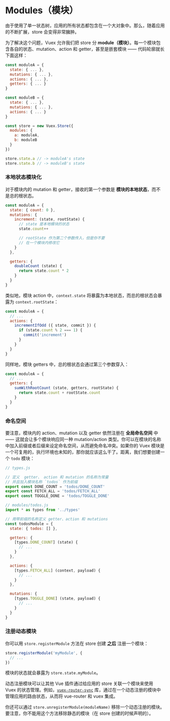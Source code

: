 # Modules（模块）

由于使用了单一状态树，应用的所有状态都包含在一个大对象中。那么，随着应用的不断扩展，store 会变得非常臃肿。

为了解决这个问题，Vuex 允许我们把 store 分 **module（模块）**。每一个模块包含各自的状态、mutation、action 和 getter，甚至是嵌套模块 —— 代码轮廓就长下面这样：

``` js
const moduleA = {
  state: { ... },
  mutations: { ... },
  actions: { ... },
  getters: { ... }
}

const moduleB = {
  state: { ... },
  mutations: { ... },
  actions: { ... }
}

const store = new Vuex.Store({
  modules: {
    a: moduleA,
    b: moduleB
  }
})

store.state.a // -> moduleA's state
store.state.b // -> moduleB's state
```

### 本地状态模块化

对于模块内的 mutation 和 getter，接收的第一个参数是 **模块的本地状态**，而不是总的根状态。

``` js
const moduleA = {
  state: { count: 0 },
  mutations: {
    increment: (state, rootState) {
      // state 是本地模块的状态
      state.count++

      // rootState 作为第二个参数传入，但是你不要
      // 在一个模块内修改它
    }
  },

  getters: {
    doubleCount (state) {
      return state.count * 2
    }
  }
}
```

类似地，模块 action 中，`context.state` 将暴露为本地状态，而总的根状态会暴露为 `context.rootState`：

``` js
const moduleA = {
  // ...
  actions: {
    incrementIfOdd ({ state, commit }) {
      if (state.count % 2 === 1) {
        commit('increment')
      }
    }
  }
}
```

同样地，模块 getters 中，总的根状态会通过第三个参数穿入：

``` js
const moduleA = {
  // ...
  getters: {
    sumWithRootCount (state, getters, rootState) {
      return state.count + rootState.count
    }
  }
}
```

### 命名空间

要注意，模块内的 action、mutation 以及 getter 依然注册在 **全局命名空间** 中 —— 这就会让多个模块响应同一种 mutation/action 类型。你可以在模块的名称中加入前缀或者后缀来设定命名空间，从而避免命名冲突。如果你的 Vuex 模块是一个可复用的，执行环境也未知的，那你就应该这么干了。距离，我们想要创建一个 `todo` 模块：

``` js
// types.js

// 定义  getter、 action 和 mutation 的名称为常量
// 并且加入模块名称 `todos` 作为前缀
export const DONE_COUNT = 'todos/DONE_COUNT'
export const FETCH_ALL = 'todos/FETCH_ALL'
export const TOGGLE_DONE = 'todos/TOGGLE_DONE'
```

``` js
// modules/todos.js
import * as types from '../types'

// 用带前缀的名称定义 getter、action 和 mutations 
const todosModule = {
  state: { todos: [] },

  getters: {
    [types.DONE_COUNT] (state) {
      // ...
    }
  },

  actions: {
    [types.FETCH_ALL] (context, payload) {
      // ...
    }
  },

  mutations: {
    [types.TOGGLE_DONE] (state, payload) {
      // ...
    }
  }
}
```

### 注册动态模块

你可以用 `store.registerModule` 方法在 store 创建 **之后** 注册一个模块：

``` js
store.registerModule('myModule', {
  // ...
})
```

模块的状态就会暴露为 `store.state.myModule`。

动态注册模块可以让其他 Vue 插件通过给应用的 store 关联一个模块来使用 Vuex 的状态管理。例如，[`vuex-router-sync`](https://github.com/vuejs/vuex-router-sync) 库，通过在一个动态注册的模块中管理应用的路由状态，从而将 vue-router 和 vuex 集成。

你还可以通过 `store.unregisterModule(moduleName)` 移除一个动态注册的模块。要注意，你不能用这个方法移除静态的模块（在 store 创建的时候声明的）。

